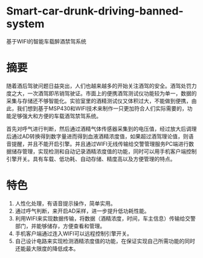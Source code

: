 # Smart-car-drunk-driving-banned-system
基于WIFI的智能车载醉酒禁驾系统
# 摘要
随着酒后驾驶问题日益突出，人们也越来越多的开始关注酒驾的安全。酒驾处罚力度之大，一次酒驾即吊销驾驶证。市面上的便携酒驾测试仪功能较为单一，数据的采集与存储还不够智能化。实验室里的酒精测试仪又体积过大，不能做到便携，由此，我们想到基于MSP430和WIFI技术来制作一只更加符合人们实际需要的，功能足够强大和方便的车载酒驾禁驾系统。

首先对呼气进行判断，然后通过酒精气体传感器采集到的电压值，经过放大后调理后通过AD转换得到数字量进而得到血液酒精浓度值，如果超过酒驾理论值，则语音提醒，并且不能开启引擎。并且通过WIFI无线传输给交警管理服务PC端进行数据储存管理，实现检测和自动记录酒精浓度值的功能，同时可以用手机客户端控制引擎开关。具有车载、低功耗、自动存储、精度高以及方便管理的特点。
# 特色
1.	人性化处理，有语音提示操作，简单实用。 
2.	通过呼气判断，来开启AD采样，进一步提升低功耗性能。
3.	利用WIFI来实现数据传输，将数据（酒精浓度，时间，车主信息）传输给交警部门，并能够储存，方便查看和管理。
4.	手机客户端通过连入WIFI可以远程控制引擎开关。
5.	自己设计电路来实现检测酒精浓度值的功能，在保证实现自己所需功能的同时还能最大限度的降低成本。

